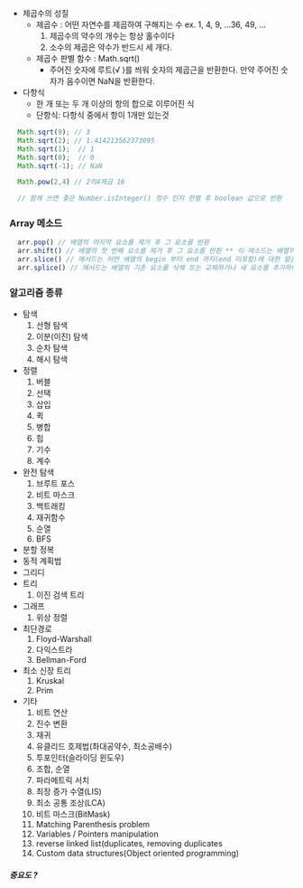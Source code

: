 - 제곱수의 성질 
  - 제곱수 : 어떤 자연수를 제곱하여 구해지는 수 ex. 1, 4, 9, ...36, 49, ...
    1. 제곱수의 약수의 개수는 항상 홀수이다
    2. 소수의 제곱은 약수가 반드시 세 개다.
  - 제곱수 판별 함수 : Math.sqrt()
    - 주어진 숫자에 루트(√ )를 씌워 숫자의 제곱근을 반환한다. 만약 주어진 숫자가 음수이면 NaN을 반환한다.
- 다항식 
  -  한 개 또는 두 개 이상의 항의 합으로 이루어진 식
  - 단항식: 다항식 중에서 항이 1개만 있는것
``` js
  Math.sqrt(9); // 3
  Math.sqrt(2); // 1.414213562373095
  Math.sqrt(1);  // 1
  Math.sqrt(0);  // 0
  Math.sqrt(-1); // NaN

  Math.pow(2,4) // 2의4제곱 16

  // 함께 쓰면 좋은 Number.isInteger() 정수 인지 판별 후 boolean 값으로 반환
```
### Array 메소드
``` js
  arr.pop() // 배열의 마지막 요소를 제거 후 그 요소를 반환
  arr.shift() // 배열의 첫 번째 요소를 제거 후 그 요소를 반환 ** 이 메소드는 배열의 길이를 변하게 한다.
  arr.slice() // 메서드는 어떤 배열의 begin 부터 end 까지(end 미포함)에 대한 얕은 복사본을 새로운 배열 객체로 반환합니다. 원본 배열은 바뀌지 않습니다.
  arr.splice() // 메서드는 배열의 기존 요소를 삭제 또는 교체하거나 새 요소를 추가하여 배열의 내용을 변경합니다.
```

### 알고리즘 종류
- 탐색
  1. 선형 탐색
  2. 이분(이진) 탐색
  3. 순차 탐색
  4. 해시 탐색
- 정렬
  1. 버블
  2. 선택
  3. 삽입
  4. 퀵
  5. 병합
  6. 힙
  7. 기수
  8. 계수
- 완전 탐색 
  1. 브루트 포스
  2. 비트 마스크
  3. 백트래킹
  4. 재귀함수
  5. 순열
  6. BFS
- 분할 정복
- 동적 계획법
- 그리디
- 트리
  1. 이진 검색 트리
- 그래프
  1. 위상 정렬
- 최단경로
  1. Floyd-Warshall
  2. 다익스트라
  3. Bellman-Ford
- 최소 신장 트리
  1. Kruskal
  2. Prim
- 기타
  1. 비트 연산
  2. 진수 변환
  3. 재귀
  4. 유클리드 호제법(촤대공약수, 최소공배수)
  5. 투포인터(슬라이딩 윈도우)
  6. 조합, 순열
  7. 파라메트릭 서치
  8. 최장 증가 수열(LIS)
  9. 최소 공통 조상(LCA)
  10. 비트 마스크(BitMask)
  11. Matching Parenthesis problem
  12. Variables / Pointers manipulation
  13. reverse linked list(duplicates, removing duplicates
  14. Custom data structures(Object oriented programming)

##### 중요도 ? 
